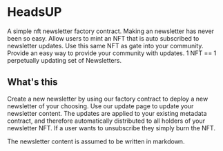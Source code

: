 # HeadsUP 
 A simple nft newsletter factory contract. Making an newsletter has never been so easy. Allow users to mint an NFT that is auto subscribed 
 to newsletter updates. Use this same NFT as gate into your community. Provide an easy way to provide your community with updates. 1 NFT == 
 1 perpetually updating set of Newsletters.

## What's this 
Create a new newsletter by using our factory contract to deploy a new newsletter of your choosing. 
Use our update page to update your newsletter content. The updates are applied to your existing metadata contract,
and therefore automatically distributed to all holders of your newsletter NFT. If a user wants to unsubscribe they simply burn the NFT.

The newsletter content is assumed to be written in markdown.